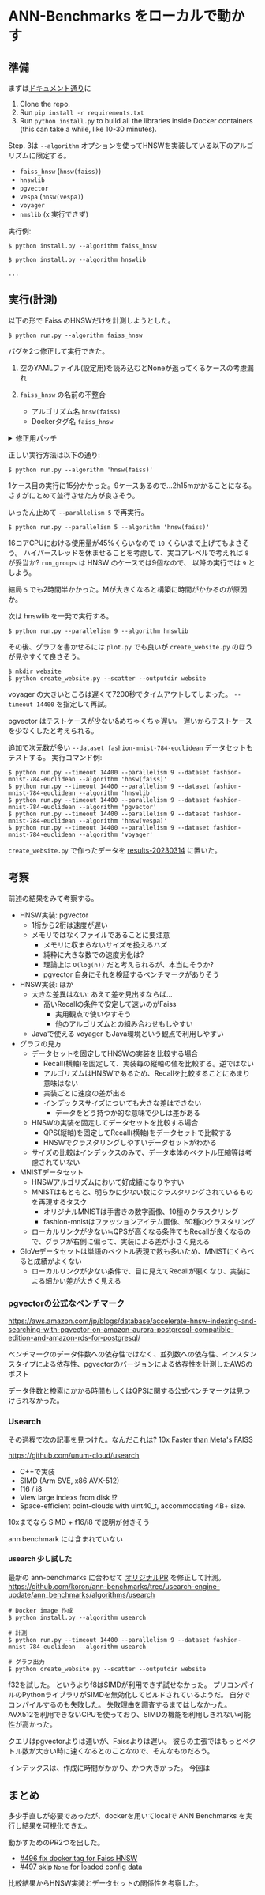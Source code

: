 # ANN-Benchmarks をローカルで動かす

## 準備

まずは[ドキュメント通り](https://github.com/erikbern/ann-benchmarks/?tab=readme-ov-file#install)に

1. Clone the repo.
2. Run `pip install -r requirements.txt`
3. Run `python install.py` to build all the libraries inside Docker containers (this can take a while, like 10-30 minutes).

Step. 3は `--algorithm` オプションを使ってHNSWを実装している以下のアルゴリズムに限定する。

* `faiss_hnsw` (`hnsw(faiss)`)
* `hnswlib`
* `pgvector`
* `vespa` (`hnsw(vespa)`)
* `voyager`
* `nmslib` (x 実行できず)

実行例:

```console
$ python install.py --algorithm faiss_hnsw

$ python install.py --algorithm hnswlib

...
```

## 実行(計測)

以下の形で Faiss のHNSWだけを計測しようとした。

```console
$ python run.py --algorithm faiss_hnsw
```

バグを2つ修正して実行できた。

1. 空のYAMLファイル(設定用)を読み込むとNoneが返ってくるケースの考慮漏れ
2. `faiss_hnsw` の名前の不整合

    * アルゴリズム名 `hnsw(faiss)`
    * Dockerタグ名 `faiss_hnsw`

<details>
<summary>修正用パッチ</summary>

```
diff --git a/ann_benchmarks/algorithms/faiss_hnsw/config.yml b/ann_benchmarks/algorithms/faiss_hnsw/config.yml
index 84d6baa..9ede091 100644
--- a/ann_benchmarks/algorithms/faiss_hnsw/config.yml
+++ b/ann_benchmarks/algorithms/faiss_hnsw/config.yml
@@ -3,7 +3,7 @@ float:
   - base_args: ['@metric']
     constructor: FaissHNSW
     disabled: false
-    docker_tag: ann-benchmarks-faiss
+    docker_tag: ann-benchmarks-faiss_hnsw
     module: ann_benchmarks.algorithms.faiss_hnsw
     name: hnsw(faiss)
     run_groups:
diff --git a/ann_benchmarks/definitions.py b/ann_benchmarks/definitions.py
index 5720491..e8ad692 100644
--- a/ann_benchmarks/definitions.py
+++ b/ann_benchmarks/definitions.py
@@ -138,6 +138,8 @@ def load_configs(point_type: str, base_dir: str = "ann_benchmarks/algorithms") -
         with open(config_file, 'r') as stream:
             try:
                 config_data = yaml.safe_load(stream)
+                if config_data is None:
+                    continue
                 algorithm_name = os.path.basename(os.path.dirname(config_file))
                 if point_type in config_data:
                     configs[algorithm_name] = config_data[point_type]
```
</details>

正しい実行方法は以下の通り:

```console
$ python run.py --algorithm 'hnsw(faiss)'
```

1ケース目の実行に15分かかった。9ケースあるので…2h15mかかることになる。
さすがにとめて並行させた方が良さそう。

いったん止めて `--parallelism 5` で再実行。

```console
$ python run.py --parallelism 5 --algorithm 'hnsw(faiss)'
```

16コアCPUにおける使用量が45%くらいなので `10` くらいまで上げてもよさそう。
ハイパースレッドを休ませることを考慮して、実コアレベルで考えれば `8` が妥当か?
`run_groups` は HNSW のケースでは9個なので、
以降の実行では `9` としよう。

結局 `5` でも2時間半かかった。Mが大きくなると構築に時間がかかるのが原因か。

次は hnswlib を一発で実行する。

```console
$ python run.py --parallelism 9 --algorithm hnswlib
```

その後、グラフを書かせるには `plot.py` でも良いが
`create_website.py` のほうが見やすくて良さそう。

```console
$ mkdir website
$ python create_website.py --scatter --outputdir website
```

voyager の大きいところは遅くて7200秒でタイムアウトしてしまった。
`--timeout 14400` を指定して再試。

pgvector はテストケースが少ない&めちゃくちゃ遅い。
遅いからテストケースを少なくしたと考えられる。

追加で次元数が多い `--dataset fashion-mnist-784-euclidean` データセットもテストする。
実行コマンド例:

```console
$ python run.py --timeout 14400 --parallelism 9 --dataset fashion-mnist-784-euclidean --algorithm 'hnsw(faiss)'
$ python run.py --timeout 14400 --parallelism 9 --dataset fashion-mnist-784-euclidean --algorithm 'hnswlib'
$ python run.py --timeout 14400 --parallelism 9 --dataset fashion-mnist-784-euclidean --algorithm 'pgvector'
$ python run.py --timeout 14400 --parallelism 9 --dataset fashion-mnist-784-euclidean --algorithm 'hnsw(vespa)'
$ python run.py --timeout 14400 --parallelism 9 --dataset fashion-mnist-784-euclidean --algorithm 'voyager'
```

`create_website.py` で作ったデータを [results-20230314](https://koron.github.io/techdocs/annbenchmarks-on-local/results-20240314/) に置いた。

## 考察

前述の結果をみて考察する。

* HNSW実装: pgvector
    * 1桁から2桁は速度が遅い
    * メモリではなくファイルであることに要注意
        * メモリに収まらないサイズを扱えるハズ
        * 純粋に大きな数での速度劣化は?
        * 理論上は `O(log(n))` だと考えられるが、本当にそうか?
        * pgvector 自身にそれを検証するベンチマークがありそう
* HNSW実装: ほか
    * 大きな差異はない: あえて差を見出すならば…
        * 高いRecallの条件で安定して速いのがFaiss
            * 実用観点で使いやすそう
            * 他のアルゴリズムとの組み合わせもしやすい
    * Javaで使える voyager もJava環境という観点で利用しやすい
* グラフの見方
    * データセットを固定してHNSWの実装を比較する場合
        * Recall(横軸)を固定して、実装毎の縦軸の値を比較する。逆ではない
        * アルゴリズムはHNSWであるため、Recallを比較することにあまり意味はない
        * 実装ごとに速度の差が出る
        * インデックスサイズについても大きな差はできない
            * データをどう持つか的な意味で少しは差がある
    * HNSWの実装を固定してデータセットを比較する場合
        * QPS(縦軸)を固定してRecall(横軸)をデータセットで比較する
        * HNSWでクラスタリングしやすいデータセットがわかる
    * サイズの比較はインデックスのみで、データ本体のベクトル圧縮等は考慮されていない
* MNISTデータセット
    * HNSWアルゴリズムにおいて好成績になりやすい
    * MNISTはもともと、明らかに少ない数にクラスタリングされているものを再現するタスク
        * オリジナルMNISTは手書きの数字画像、10種のクラスタリング
        * fashion-mnistはファッションアイテム画像、60種のクラスタリング
    * ローカルリンクが少ない≒QPSが高くなる条件でもRecallが良くなるので、グラフが右側に偏って、実装による差が小さく見える
* GloVeデータセットは単語のベクトル表現で数も多いため、MNISTにくらべると成績がよくない
    * ローカルリンクが少ない条件で、目に見えてRecallが悪くなり、実装による細かい差が大きく見える

### pgvectorの公式なベンチマーク

<https://aws.amazon.com/jp/blogs/database/accelerate-hnsw-indexing-and-searching-with-pgvector-on-amazon-aurora-postgresql-compatible-edition-and-amazon-rds-for-postgresql/>

ベンチマークのデータ件数への依存性ではなく、並列数への依存性、インスタンスタイプによる依存性、pgvectorのバージョンによる依存性を計測したAWSのポスト

データ件数と検索にかかる時間もしくはQPSに関する公式ベンチマークは見つけられなかった。

### Usearch

その過程で次の記事を見つけた。なんだこれは?
[10x Faster than Meta's FAISS](https://www.unum.cloud/blog/2023-11-07-scaling-vector-search-with-intel)

https://github.com/unum-cloud/usearch

* C++で実装
* SIMD (Arm SVE, x86 AVX-512)
* f16 / i8
* View large indexs from disk !?
* Space-efficient point-clouds with uint40_t, accommodating 4B+ size.

10xまでなら SIMD + f16/i8 で説明が付きそう

ann benchmark には含まれていない

#### usearch 少し試した

最新の ann-benchmarks に合わせて [オリジナルPR](https://github.com/erikbern/ann-benchmarks/pull/451) を修正して計測。
<https://github.com/koron/ann-benchmarks/tree/usearch-engine-update/ann_benchmarks/algorithms/usearch>

```console
# Docker image 作成
$ python install.py --algorithm usearch

# 計測
$ python run.py --timeout 14400 --parallelism 9 --dataset fashion-mnist-784-euclidean --algorithm usearch

# グラフ出力
$ python create_website.py --scatter --outputdir website
```

f32を試した。
というよりf8はSIMDが利用できず試せなかった。
プリコンパイルのPythonライブラリがSIMDを無効化してビルドされているようだ。
自分でコンパイルするのも失敗した。
失敗理由を調査するまではしなかった。
AVX512を利用できないCPUを使っており、SIMDの機能を利用しきれない可能性が高かった。

クエリはpgvectorよりは速いが、Faissよりは遅い。
彼らの主張ではもっとベクトル数が大きい時に速くなるとのことなので、そんなものだろう。

インデックスは、作成に時間がかかり、かつ大きかった。
今回は


## まとめ

多少手直しが必要であったが、dockerを用いてlocalで ANN Benchmarks を実行し結果を可視化できた。

動かすためのPR2つを出した。

* [#496 fix docker tag for Faiss HNSW](https://github.com/erikbern/ann-benchmarks/pull/496)
* [#497 skip `None` for loaded config data](https://github.com/erikbern/ann-benchmarks/pull/497)

比較結果からHNSW実装とデータセットの関係性を考察した。
